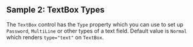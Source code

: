 ## Sample 2: TextBox Types

The `TextBox` control has the `Type` property which you can use to set up `Password`, `MultiLine` or other types of a text field. Default value is `Normal` which renders `type="text"` on `TextBox`.